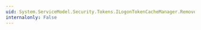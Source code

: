 ```yaml
---
uid: System.ServiceModel.Security.Tokens.ILogonTokenCacheManager.RemoveCachedLogonToken(System.String)
internalonly: False
---
```

